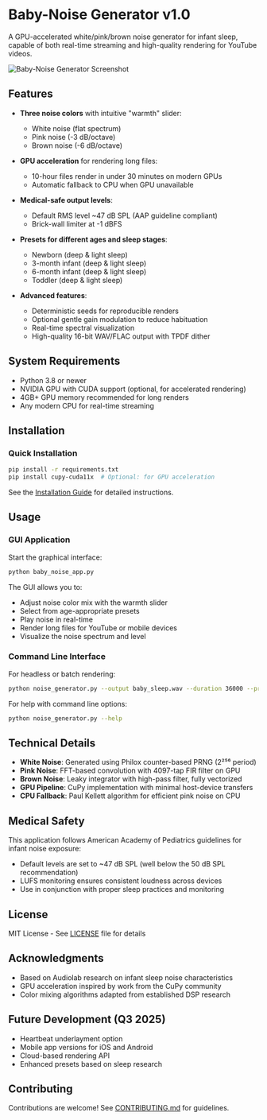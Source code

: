 # Baby-Noise Generator v1.0

A GPU-accelerated white/pink/brown noise generator for infant sleep, capable of both real-time streaming and high-quality rendering for YouTube videos.

![Baby-Noise Generator Screenshot](https://via.placeholder.com/800x600)

## Features

- **Three noise colors** with intuitive "warmth" slider:
  - White noise (flat spectrum)
  - Pink noise (-3 dB/octave)
  - Brown noise (-6 dB/octave)
  
- **GPU acceleration** for rendering long files:
  - 10-hour files render in under 30 minutes on modern GPUs
  - Automatic fallback to CPU when GPU unavailable
  
- **Medical-safe output levels**:
  - Default RMS level ~47 dB SPL (AAP guideline compliant)
  - Brick-wall limiter at -1 dBFS
  
- **Presets for different ages and sleep stages**:
  - Newborn (deep & light sleep)
  - 3-month infant (deep & light sleep)
  - 6-month infant (deep & light sleep)
  - Toddler (deep & light sleep)
  
- **Advanced features**:
  - Deterministic seeds for reproducible renders
  - Optional gentle gain modulation to reduce habituation
  - Real-time spectral visualization
  - High-quality 16-bit WAV/FLAC output with TPDF dither

## System Requirements

- Python 3.8 or newer
- NVIDIA GPU with CUDA support (optional, for accelerated rendering)
- 4GB+ GPU memory recommended for long renders
- Any modern CPU for real-time streaming

## Installation

### Quick Installation

```bash
pip install -r requirements.txt
pip install cupy-cuda11x  # Optional: for GPU acceleration
```

See the [Installation Guide](INSTALL.md) for detailed instructions.

## Usage

### GUI Application

Start the graphical interface:

```bash
python baby_noise_app.py
```

The GUI allows you to:
- Adjust noise color mix with the warmth slider
- Select from age-appropriate presets
- Play noise in real-time
- Render long files for YouTube or mobile devices
- Visualize the noise spectrum and level

### Command Line Interface

For headless or batch rendering:

```bash
python noise_generator.py --output baby_sleep.wav --duration 36000 --preset infant_3m_deep
```

For help with command line options:

```bash
python noise_generator.py --help
```

## Technical Details

- **White Noise**: Generated using Philox counter-based PRNG (2²⁵⁶ period)
- **Pink Noise**: FFT-based convolution with 4097-tap FIR filter on GPU
- **Brown Noise**: Leaky integrator with high-pass filter, fully vectorized
- **GPU Pipeline**: CuPy implementation with minimal host-device transfers
- **CPU Fallback**: Paul Kellett algorithm for efficient pink noise on CPU

## Medical Safety

This application follows American Academy of Pediatrics guidelines for infant noise exposure:
- Default levels are set to ~47 dB SPL (well below the 50 dB SPL recommendation)
- LUFS monitoring ensures consistent loudness across devices
- Use in conjunction with proper sleep practices and monitoring

## License

MIT License - See [LICENSE](LICENSE) file for details

## Acknowledgments

- Based on Audiolab research on infant sleep noise characteristics
- GPU acceleration inspired by work from the CuPy community
- Color mixing algorithms adapted from established DSP research

## Future Development (Q3 2025)

- Heartbeat underlayment option
- Mobile app versions for iOS and Android
- Cloud-based rendering API
- Enhanced presets based on sleep research

## Contributing

Contributions are welcome! See [CONTRIBUTING.md](CONTRIBUTING.md) for guidelines.